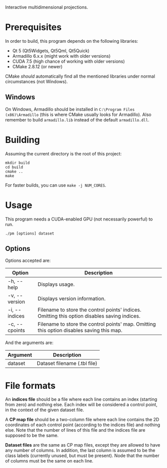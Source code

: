 Interactive multidimensional projections.

# Prerequisites
In order to build, this program depends on the following libraries:

* Qt 5 (Qt5Widgets, Qt5Qml, Qt5Quick)
* Armadillo 6.x.x (might work with older versions)
* CUDA 7.5 (high chance of working with older versions)
* CMake 2.8.12 (or newer)

CMake *should* automatically find all the mentioned libraries under normal
circumstances (not Windows).

## Windows
On Windows, Armadillo should be installed in `C:\Program Files (x86)\Armadillo`
(this is where CMake usually looks for Armadillo). Also remember to build
`armadillo.lib` instead of the default `armadillo.dll`.

# Building
Assuming the current directory is the root of this project:

    mkdir build
    cd build
    cmake ..
    make

For faster builds, you can use `make -j NUM_CORES`.

# Usage
This program needs a CUDA-enabled GPU (not necessarily powerful) to run.

    ./pm [options] dataset

## Options
Options accepted are:

Option                   | Description
-------------------------| --------------------------------------------------------------------------------------------
-h, --help               | Displays usage.
-v, --version            | Displays version information.
-i, --indices <filename> | Filename to store the control points' indices. Omitting this option disables saving indices.
-c, --cpoints <filename> | Filename to store the control points' map. Omitting this option disables saving this map.

And the arguments are:

Argument | Description
---------|-----------------------------
dataset  | Dataset filename (.tbl file)

# File formats
An **indices file** should be a file where each line contains an index (starting
from zero) and nothing else. Each index will be considered a control point, in
the context of the given dataset file.

A **CP map file** should be a two-column file where each line contains the 2D
coordinates of each control point (according to the indices file) and nothing
else. Note that the number of lines of this file and the indices file are
supposed to be the same.

**Dataset files** are the same as CP map files, except they are allowed to have
any number of columns. In addition, the last column is assumed to be the class
labels (currently unused, but must be present). Node that the number of columns
must be the same on each line.

